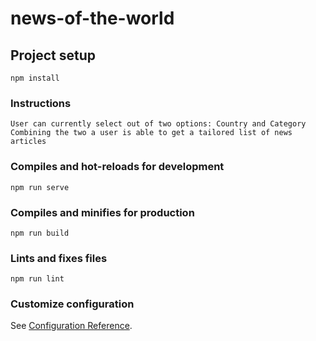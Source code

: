 # news-of-the-world

## Project setup
```
npm install
```

### Instructions
```
User can currently select out of two options: Country and Category
Combining the two a user is able to get a tailored list of news articles
```

### Compiles and hot-reloads for development
```
npm run serve
```

### Compiles and minifies for production
```
npm run build
```

### Lints and fixes files
```
npm run lint
```

### Customize configuration
See [Configuration Reference](https://cli.vuejs.org/config/).

